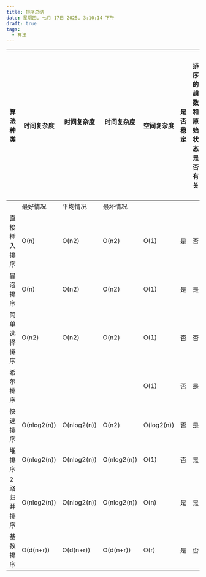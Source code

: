 ```yaml
---
title: 排序总结
date: 星期四, 七月 17日 2025, 3:10:14 下午
draft: true
tags:
  - 算法
---
```


| 算法种类   | 时间复杂度       | 时间复杂度<br><br> | 时间复杂度<br><br> | 空间复杂度<br>  | 是否稳定 | 排序的趟数和原始状态是否有关 | 每趟至少能确定一个元素的最终位置 |
| ------ | ----------- | ------------- | ------------- | ---------- | ---- | -------------- | ---------------- |
|        | 最好情况        | 平均情况          | 最坏情况          |            |      |                |                  |
| 直接插入排序 | O(n)        | O(n2)         | O(n2)         | O(1)       | 是    | 否              | 否                |
| 冒泡排序   | O(n)        | O(n2)         | O(n2)         | O(1)       | 是    | 是              | 是                |
| 简单选择排序 | O(n2)       | O(n2)         | O(n2)         | O(1)       | 否    | 否              | 是                |
| 希尔排序   |             |               |               | O(1)       | 否    | 是              | 否                |
| 快速排序   | O(nlog2(n)) | O(nlog2(n))   | O(n2)         | O(log2(n)) | 否    | 是              | 是                |
| 堆排序    | O(nlog2(n)) | O(nlog2(n))   | O(nlog2(n))   | O(1)       | 否    | 是              | 是                |
| 2路归并排序 | O(nlog2(n)) | O(nlog2(n))   | O(nlog2(n))   | O(n)       | 是    | 是              | 否                |
| 基数排序   | O(d(n+r))   | O(d(n+r))     | O(d(n+r))     | O(r)       | 是    | 否              | 否                |
